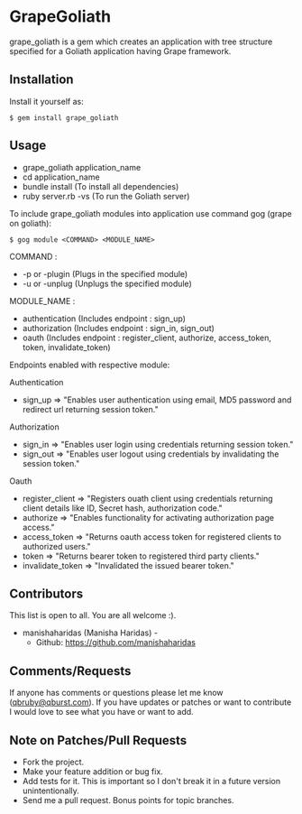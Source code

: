 # GrapeGoliath

grape_goliath is a gem which creates an application with tree structure specified for a Goliath application having Grape framework.

## Installation

Install it yourself as:

    $ gem install grape_goliath

## Usage

* grape_goliath application_name
* cd application_name
* bundle install 	(To install all dependencies)
* ruby server.rb -vs 	(To run the Goliath server)

To include grape_goliath modules into application use command gog (grape on goliath):

	$ gog module <COMMAND> <MODULE_NAME>

COMMAND : 
* -p or -plugin (Plugs in the specified module)
* -u or -unplug (Unplugs the specified module)

MODULE_NAME : 
* authentication (Includes endpoint : sign_up)
* authorization  (Includes endpoint : sign_in, sign_out)
* oauth          (Includes endpoint : register_client, authorize, access_token, token, invalidate_token)

Endpoints enabled with respective module:

Authentication
* sign_up => "Enables user authentication using email, MD5 password and redirect url returning session token."

Authorization
* sign_in => "Enables user login using credentials returning session token."
* sign_out => "Enables user logout using credentials by invalidating the session token."

Oauth
* register_client => "Registers ouath client using credentials returning client details like ID, Secret hash, authorization 					  code."
* authorize => "Enables functionality for activating authorization page access."
* access_token => "Returns oauth access token for registered clients to authorized users."
* token => "Returns bearer token to registered third party clients."
* invalidate_token => "Invalidated the issued bearer token."

## Contributors

This list is open to all. You are all welcome :).

* manishaharidas (Manisha Haridas) - 
  * Github: https://github.com/manishaharidas

## Comments/Requests

If anyone has comments or questions please let me know (qbruby@qburst.com).
If you have updates or patches or want to contribute I would love to see what you have or want to add.


## Note on Patches/Pull Requests

* Fork the project.
* Make your feature addition or bug fix.
* Add tests for it. This is important so I don't break it in a future version unintentionally.
* Send me a pull request. Bonus points for topic branches.